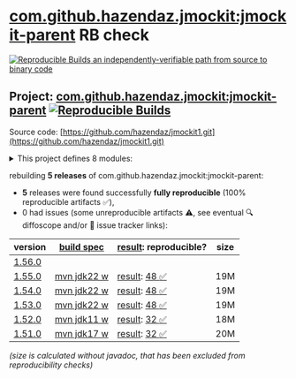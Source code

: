 [com.github.hazendaz.jmockit:jmockit-parent](https://central.sonatype.com/artifact/com.github.hazendaz.jmockit/jmockit-parent/versions) RB check
=======

[![Reproducible Builds](https://reproducible-builds.org/images/logos/rb.svg) an independently-verifiable path from source to binary code](https://reproducible-builds.org/)

## Project: [com.github.hazendaz.jmockit:jmockit-parent](https://central.sonatype.com/artifact/com.github.hazendaz.jmockit/jmockit-parent/versions) [![Reproducible Builds](https://img.shields.io/endpoint?url=https://raw.githubusercontent.com/jvm-repo-rebuild/reproducible-central/master/content/com/github/hazendaz/jmockit/badge.json)](https://github.com/jvm-repo-rebuild/reproducible-central/blob/master/content/com/github/hazendaz/jmockit/README.md)

Source code: [https://github.com/hazendaz/jmockit1.git](https://github.com/hazendaz/jmockit1.git)

<details><summary>This project defines 8 modules:</summary>

* [com.github.hazendaz.jmockit:LoginService](https://central.sonatype.com/artifact/com.github.hazendaz.jmockit/LoginService/overview)
* [com.github.hazendaz.jmockit:coverage-tests](https://central.sonatype.com/artifact/com.github.hazendaz.jmockit/coverage-tests/overview)
* [com.github.hazendaz.jmockit:java8testing](https://central.sonatype.com/artifact/com.github.hazendaz.jmockit/java8testing/overview)
* [com.github.hazendaz.jmockit:jmockit](https://central.sonatype.com/artifact/com.github.hazendaz.jmockit/jmockit/overview)
* [com.github.hazendaz.jmockit:jmockit-parent](https://central.sonatype.com/artifact/com.github.hazendaz.jmockit/jmockit-parent/overview)
* [com.github.hazendaz.jmockit:petclinic](https://central.sonatype.com/artifact/com.github.hazendaz.jmockit/petclinic/overview)
* [com.github.hazendaz.jmockit:samples](https://central.sonatype.com/artifact/com.github.hazendaz.jmockit/samples/overview)
* [com.github.hazendaz.jmockit:tutorial](https://central.sonatype.com/artifact/com.github.hazendaz.jmockit/tutorial/overview)
</details>

rebuilding **5 releases** of com.github.hazendaz.jmockit:jmockit-parent:
- **5** releases were found successfully **fully reproducible** (100% reproducible artifacts :white_check_mark:),
- 0 had issues (some unreproducible artifacts :warning:, see eventual :mag: diffoscope and/or :memo: issue tracker links):

| version | [build spec](/BUILDSPEC.md) | [result](https://reproducible-builds.org/docs/jvm/): reproducible? | size |
| -- | --------- | ------ | -- |
| [1.56.0](https://central.sonatype.com/artifact/com.github.hazendaz.jmockit/jmockit-parent/1.56.0/pom) | | | |
| [1.55.0](https://central.sonatype.com/artifact/com.github.hazendaz.jmockit/jmockit-parent/1.55.0/pom) | [mvn jdk22 w](jmockit-1.55.0.buildspec) | [result](jmockit-parent-1.55.0.buildinfo): [48 :white_check_mark: ](jmockit-parent-1.55.0.buildcompare) | 19M |
| [1.54.0](https://central.sonatype.com/artifact/com.github.hazendaz.jmockit/jmockit-parent/1.54.0/pom) | [mvn jdk22 w](jmockit-1.54.0.buildspec) | [result](jmockit-parent-1.54.0.buildinfo): [48 :white_check_mark: ](jmockit-parent-1.54.0.buildcompare) | 19M |
| [1.53.0](https://central.sonatype.com/artifact/com.github.hazendaz.jmockit/jmockit-parent/1.53.0/pom) | [mvn jdk22 w](jmockit-1.53.0.buildspec) | [result](jmockit-parent-1.53.0.buildinfo): [48 :white_check_mark: ](jmockit-parent-1.53.0.buildcompare) | 19M |
| [1.52.0](https://central.sonatype.com/artifact/com.github.hazendaz.jmockit/jmockit-parent/1.52.0/pom) | [mvn jdk11 w](jmockit-1.52.0.buildspec) | [result](jmockit-parent-1.52.0.buildinfo): [32 :white_check_mark: ](jmockit-parent-1.52.0.buildcompare) | 18M |
| [1.51.0](https://central.sonatype.com/artifact/com.github.hazendaz.jmockit/jmockit-parent/1.51.0/pom) | [mvn jdk17 w](jmockit-1.51.0.buildspec) | [result](jmockit-parent-1.51.0.buildinfo): [32 :white_check_mark: ](jmockit-parent-1.51.0.buildcompare) | 20M |

<i>(size is calculated without javadoc, that has been excluded from reproducibility checks)</i>
